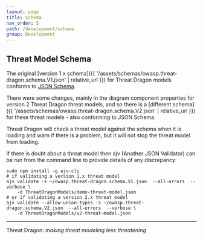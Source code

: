 ```yaml
---
layout: page
title: Schema
nav_order: 5
path: /development/schema
group: Development
---
```


## Threat Model Schema

The original [version 1.x schema]({{ '/assets/schemas/owasp.threat-dragon.schema.V1.json' | relative_url }})
for Threat Dragon models conforms to [JSON Schema](https://json-schema.org/).

There were some changes, mainly in the diagram component properties for version 2 Threat Dragon
threat models, and so there is a
[different schema]({{ '/assets/schemas/owasp.threat-dragon.schema.V2.json' | relative_url }})
for these threat models - also conforming to JSON Schema.

Threat Dragon will check a threat model against the schema when it is loading and warn if there is a problem,
but it will not stop the threat model from loading.

If there is doubt about a threat model then ajv (Another JSON Validator) can be run from the
command line to provide details of any discrepancy:

```text
sudo npm install -g ajv-cli
# if validating a version 1.x threat model
ajv validate -s ~/owasp.threat-dragon.schema.V1.json  --all-errors  --verbose \
    -d ThreatDragonModels/demo-threat-model.json
# or if validating a version 2.x threat model
ajv validate --allow-union-types -s ~/owasp.threat-dragon.schema.V2.json  --all-errors  --verbose \
    -d ThreatDragonModels/v2-threat-model.json
```

----

Threat Dragon: _making threat modeling less threatening_
